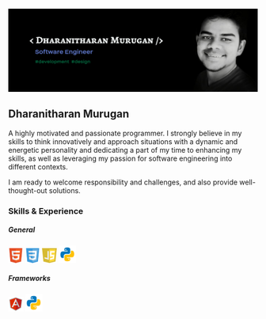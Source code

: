 ![](https://github.com/dharanithedev/dharanithedev/blob/main/banner-final.png?raw=true)

## Dharanitharan Murugan

A highly motivated and passionate programmer. I strongly believe in my skills to think innovatively and approach situations with a dynamic and energetic personality and dedicating a part of my time to enhancing my skills, as well as leveraging my passion for software engineering into different contexts.

I am ready to welcome responsibility and challenges, and also provide well-thought-out solutions.

### Skills & Experience

##### General

<img src="https://github.com/dharanithedev/dharanithedev/blob/main/html5.png?raw=true" width="30" height="30"/>  <img src="https://github.com/dharanithedev/dharanithedev/blob/main/css3.png?raw=true" width="30" height="30"/>  <img src="https://github.com/dharanithedev/dharanithedev/blob/main/javascript.png?raw=true" width="30" height="30"/>  <img src="https://github.com/dharanithedev/dharanithedev/blob/main/python.png?raw=true" width="35" height="35"/>

##### Frameworks

<img src="https://github.com/dharanithedev/dharanithedev/blob/main/angularjs.png?raw=true" width="30" height="30"/>  <img src="https://github.com/dharanithedev/dharanithedev/blob/main/python.png?raw=true" width="35" height="35"/>





